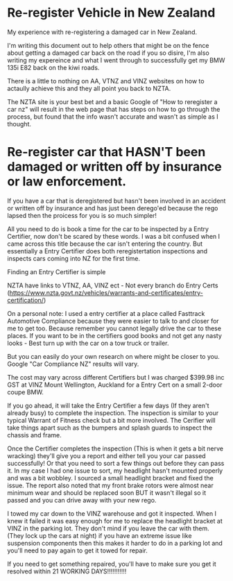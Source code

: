 # Re-register Vehicle in New Zealand

My experience with re-registering a damaged car in New Zealand.

I'm writing this document out to help others that might be on the fence about getting a damaged car back on the road if you so disire, I'm also writing my 
expereince and what I went through to successfully get my BMW 135i E82 back on the kiwi roads.

There is a little to nothing on AA, VTNZ and VINZ websites on how to actaully achieve this and they all point you back to NZTA.

The NZTA site is your best bet and a basic Google of "How to reregister a car nz" will result in the web page that has steps on how to go through the process, but
found that the info wasn't accurate and wasn't as simple as I thought.

# Re-register car that HASN'T been damaged or written off by insurance or law enforcement.

If you have a car that is deregistered but hasn't been involved in an accident or written off by insurance and has just been derego'ed because the rego lapsed then
the proicess for you is so much simpler!

All you need to do is book a time for the car to be inspected by a Entry Certifier, now don't be scared by these words. I was a bit confused when I came across this
title because the car isn't entering the country. But essentially a Entry Certifier does both reregistertation inspections and inspects cars coming into NZ for the first time. 

Finding an Entry Certifier is simple

NZTA have links to VTNZ, AA, VINZ ect - Not every branch do Entry Certs (https://www.nzta.govt.nz/vehicles/warrants-and-certificates/entry-certification/)

On a personal note: I used a entry certifier at a place called Fasttrack Automotive Compliance because they were easier to talk to and closer for me to 
get too. Because remember you cannot legally drive the car to these places. If you want to be in the certifiers good books and not get any nasty 
looks - Best turn up with the car on a tow truck or trailer.

But you can easily do your own research on where might be closer to you. Google "Car Compliance NZ" results will vary.

The cost may vary across different Certifiers but I was charged $399.98 inc GST at VINZ Mount Wellington, Auckland for a Entry Cert on a small 2-door coupe BMW.

If you go ahead, it will take the Entry Certifier a few days (If they aren't already busy) to complete the inspection. The inspection is similar to your typical
Warrant of Fitness check but a bit more involved. The Cerifier will take things apart such as the bumpers and splash guards to inspect the chassis and frame.

Once the Certifier completes the inspection (This is when it gets a bit nerve wracking) they'll give you a report and either tell you your car passed successfully!
Or that you need to sort a few things out before they can pass it. 
In my case I had one issue to sort, my headlight hasn't mounted properly and was a bit wobbley. I sourced a small headlight bracket and fixed the issue. 
The report also noted that my front brake rotors were almost near minimum wear and should be replaced soon BUT it wasn't illegal so it passed and you
can drive away with your new rego.

I towed my car down to the VINZ warehouse and got it inspected. When I knew it failed it was easy enough for me to replace the headlight 
bracket at VINZ in the parking lot.
They don't mind if you leave the car with them. (They lock up the cars at night) if you have an extreme issue like suspension 
components then this makes it harder to do in a parking lot and you'll need to pay again to get it towed for repair.

If you need to get something repaired, you'll have to make sure you get it resolved within 21 WORKING DAYS!!!!!!!!!!!



